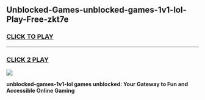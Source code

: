 
## Unblocked-Games-unblocked-games-1v1-lol-Play-Free-zkt7e
<h3>
<a href="https://premium76.site?title=unblocked-games-1v1-lol&ref=10A">CLICK TO PLAY</a></h3>
<hr>

<h3>
<a href="https://premium76.site?title=unblocked-games-1v1-lol&ref=10A">CLICK 2 PLAY</a>
  
</h3>

<a href="https://premium76.site?title=unblocked-games-1v1-lol&ref=10A"><img src="https://clearcache.store/games.png"></a>


**unblocked-games-1v1-lol games unblocked: Your Gateway to Fun and Accessible Online Gaming**
